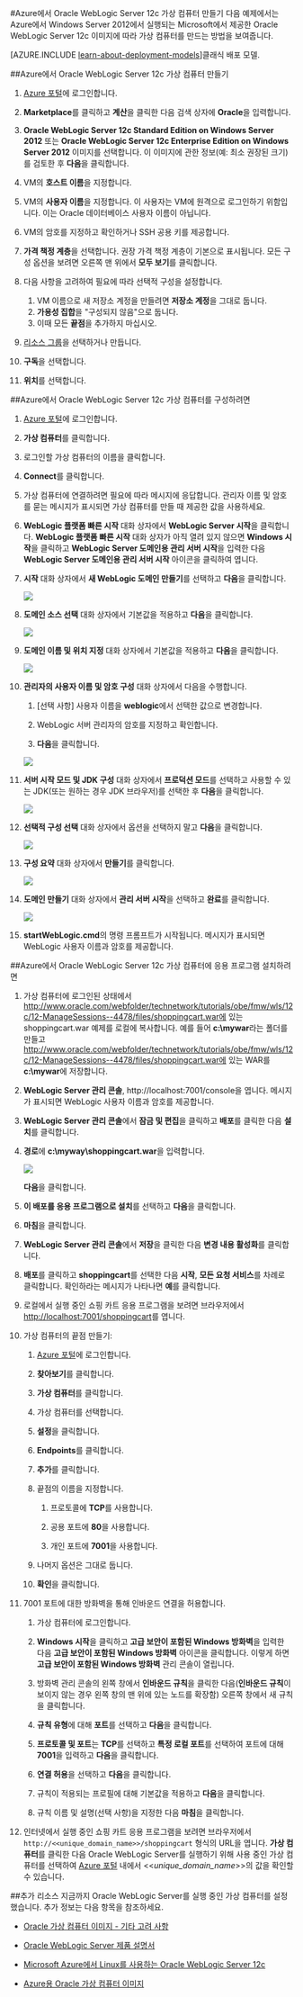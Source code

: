 <properties
	pageTitle="Oracle WebLogic Server 12c VM 만들기 | Microsoft Azure"
	description="리소스 관리자 배포 모델을 사용하여 Microsoft Azure에서 Windows Server 2012를 실행하는 Oracle WebLogic Server 12c 가상 컴퓨터를 만듭니다."
	services="virtual-machines"
	authors="bbenz"
	documentationCenter=""
	tags="azure-resource-manager"/>

<tags
	ms.service="virtual-machines"
	ms.devlang="na"
	ms.topic="article"
	ms.tgt_pltfrm="na"
	ms.workload="infrastructure-services"
	ms.date="06/22/2015"
	ms.author="bbenz" />

#Azure에서 Oracle WebLogic Server 12c 가상 컴퓨터 만들기
다음 예제에서는 Azure에서 Windows Server 2012에서 실행되는 Microsoft에서 제공한 Oracle WebLogic Server 12c 이미지에 따라 가상 컴퓨터를 만드는 방법을 보여줍니다.

[AZURE.INCLUDE [learn-about-deployment-models](../../includes/learn-about-deployment-models-rm-include.md)]클래식 배포 모델.



##Azure에서 Oracle WebLogic Server 12c 가상 컴퓨터 만들기

1. [Azure 포털](https://ms.portal.azure.com/)에 로그인합니다.

2. **Marketplace**를 클릭하고 **계산**을 클릭한 다음 검색 상자에 **Oracle**을 입력합니다.

3.	**Oracle WebLogic Server 12c Standard Edition on Windows Server 2012** 또는 **Oracle WebLogic Server 12c Enterprise Edition on Windows Server 2012** 이미지를 선택합니다. 이 이미지에 관한 정보(예: 최소 권장된 크기)를 검토한 후 **다음**을 클릭합니다.

4.	VM의 **호스트 이름**을 지정합니다.

5.	VM의 **사용자 이름**을 지정합니다. 이 사용자는 VM에 원격으로 로그인하기 위함입니다. 이는 Oracle 데이터베이스 사용자 이름이 아닙니다.

6.	VM의 암호를 지정하고 확인하거나 SSH 공용 키를 제공합니다.

7.	**가격 책정 계층**을 선택합니다. 권장 가격 책정 계층이 기본으로 표시됩니다. 모든 구성 옵션을 보려면 오른쪽 맨 위에서 **모두 보기**를 클릭합니다.

8.	다음 사항을 고려하여 필요에 따라 선택적 구성을 설정합니다.
	1. VM 이름으로 새 저장소 계정을 만들려면 **저장소 계정**을 그대로 둡니다.
	2. **가용성 집합**을 "구성되지 않음"으로 둡니다.
	3. 이때 모든 **끝점**을 추가하지 마십시오.

9.	[리소스 그룹](resource-group-portal.md)을 선택하거나 만듭니다.

10. **구독**을 선택합니다.

11. **위치**를 선택합니다.


##Azure에서 Oracle WebLogic Server 12c 가상 컴퓨터를 구성하려면

1. [Azure 포털](https://ms.portal.azure.com/)에 로그인합니다.

2.	**가상 컴퓨터**를 클릭합니다.

3.	로그인할 가상 컴퓨터의 이름을 클릭합니다.

4.	**Connect**를 클릭합니다.

5.	가상 컴퓨터에 연결하려면 필요에 따라 메시지에 응답합니다. 관리자 이름 및 암호를 묻는 메시지가 표시되면 가상 컴퓨터를 만들 때 제공한 값을 사용하세요.

6.	**WebLogic 플랫폼 빠른 시작** 대화 상자에서 **WebLogic Server 시작**을 클릭합니다. **WebLogic 플랫폼 빠른 시작** 대화 상자가 아직 열려 있지 않으면 **Windows 시작**을 클릭하고 **WebLogic Server 도메인용 관리 서버 시작**을 입력한 다음 **WebLogic Server 도메인용 관리 서버 시작** 아이콘을 클릭하여 엽니다.

7.	**시작** 대화 상자에서 **새 WebLogic 도메인 만들기**를 선택하고 **다음**을 클릭합니다.

	![](media/virtual-machines-creating-oracle-webLogic-server-12c-virtual-machine/image10.png)

8.	**도메인 소스 선택** 대화 상자에서 기본값을 적용하고 **다음**을 클릭합니다.

	![](media/virtual-machines-creating-oracle-webLogic-server-12c-virtual-machine/image11.png)

9.	**도메인 이름 및 위치 지정** 대화 상자에서 기본값을 적용하고 **다음**을 클릭합니다.

	![](media/virtual-machines-creating-oracle-webLogic-server-12c-virtual-machine/image12.png)

10.	**관리자의 사용자 이름 및 암호 구성** 대화 상자에서 다음을 수행합니다.

	1.	[선택 사항] 사용자 이름을 **weblogic**에서 선택한 값으로 변경합니다.

	2.	WebLogic 서버 관리자의 암호를 지정하고 확인합니다.

	3.	**다음**을 클릭합니다.

	![](media/virtual-machines-creating-oracle-webLogic-server-12c-virtual-machine/image13.png)

11.	**서버 시작 모드 및 JDK 구성** 대화 상자에서 **프로덕션 모드**를 선택하고 사용할 수 있는 JDK(또는 원하는 경우 JDK 브라우저)를 선택한 후 **다음**을 클릭합니다.

	![](media/virtual-machines-creating-oracle-webLogic-server-12c-virtual-machine/image14.png)

12.	**선택적 구성 선택** 대화 상자에서 옵션을 선택하지 말고 **다음**을 클릭합니다.

	![](media/virtual-machines-creating-oracle-webLogic-server-12c-virtual-machine/image15.png)

13.	**구성 요약** 대화 상자에서 **만들기**를 클릭합니다.

	![](media/virtual-machines-creating-oracle-webLogic-server-12c-virtual-machine/image16.png)

14.	**도메인 만들기** 대화 상자에서 **관리 서버 시작**을 선택하고 **완료**를 클릭합니다.

	![](media/virtual-machines-creating-oracle-webLogic-server-12c-virtual-machine/image17.png)

15.	**startWebLogic.cmd**의 명령 프롬프트가 시작됩니다. 메시지가 표시되면 WebLogic 사용자 이름과 암호를 제공합니다.

##Azure에서 Oracle WebLogic Server 12c 가상 컴퓨터에 응용 프로그램 설치하려면
1.	가상 컴퓨터에 로그인된 상태에서 http://www.oracle.com/webfolder/technetwork/tutorials/obe/fmw/wls/12c/12-ManageSessions--4478/files/shoppingcart.war에 있는 shoppingcart.war 예제를 로컬에 복사합니다. 예를 들어 **c:\\mywar**라는 폴더를 만들고 http://www.oracle.com/webfolder/technetwork/tutorials/obe/fmw/wls/12c/12-ManageSessions--4478/files/shoppingcart.war에 있는 WAR를 **c:\\mywar**에 저장합니다.

2.	**WebLogic Server 관리 콘솔**, http://localhost:7001/console을 엽니다. 메시지가 표시되면 WebLogic 사용자 이름과 암호를 제공합니다.

3.	**WebLogic Server 관리 콘솔**에서 **잠금 및 편집**을 클릭하고 **배포**를 클릭한 다음 **설치**를 클릭합니다.

4.	**경로**에 **c:\\myway\\shoppingcart.war**을 입력합니다.

	![](media/virtual-machines-creating-oracle-webLogic-server-12c-virtual-machine/image18.png)

	**다음**을 클릭합니다.

5.	**이 배포를 응용 프로그램으로 설치**를 선택하고 **다음**을 클릭합니다.

6.	**마침**을 클릭합니다.

7.	**WebLogic Server 관리 콘솔**에서 **저장**을 클릭한 다음 **변경 내용 활성화**를 클릭합니다.

8.	**배포**를 클릭하고 **shoppingcart**를 선택한 다음 **시작**, **모든 요청 서비스**를 차례로 클릭합니다. 확인하라는 메시지가 나타나면 **예**를 클릭합니다.

9.	로컬에서 실행 중인 쇼핑 카트 응용 프로그램을 보려면 브라우저에서 <http://localhost:7001/shoppingcart>를 엽니다.

10.	가상 컴퓨터의 끝점 만들기:

	1. [Azure 포털](https://ms.portal.azure.com/)에 로그인합니다.

	2.	**찾아보기**를 클릭합니다.

	3.	**가상 컴퓨터**를 클릭합니다.

	4.	가상 컴퓨터를 선택합니다.

	5.	**설정**을 클릭합니다.

	6.	**Endpoints**를 클릭합니다.

	7.	**추가**를 클릭합니다.

	8.	끝점의 이름을 지정합니다.

		1. 프로토콜에 **TCP**를 사용합니다.

		2. 공용 포트에 **80**을 사용합니다.

		3. 개인 포트에 **7001**을 사용합니다.

	9.	나머지 옵션은 그대로 둡니다.

	10. **확인**을 클릭합니다.

11.	7001 포트에 대한 방화벽을 통해 인바운드 연결을 허용합니다.

	1.	가상 컴퓨터에 로그인합니다.

	2.	**Windows 시작**을 클릭하고 **고급 보안이 포함된 Windows 방화벽**을 입력한 다음 **고급 보안이 포함된 Windows 방화벽** 아이콘을 클릭합니다. 이렇게 하면 **고급 보안이 포함된 Windows 방화벽** 관리 콘솔이 열립니다.

	3.	방화벽 관리 콘솔의 왼쪽 창에서 **인바운드 규칙**을 클릭한 다음(**인바운드 규칙**이 보이지 않는 경우 왼쪽 창의 맨 위에 있는 노드를 확장함) 오른쪽 창에서 새 규칙을 클릭합니다.

	4.	**규칙 유형**에 대해 **포트**를 선택하고 **다음**을 클릭합니다.

	5.	**프로토콜 및 포트**는 **TCP**를 선택하고 **특정 로컬 포트**를 선택하여 포트에 대해 **7001**을 입력하고 **다음**을 클릭합니다.

	6.	**연결 허용**을 선택하고 **다음**을 클릭합니다.

	7.	규칙이 적용되는 프로필에 대해 기본값을 적용하고 **다음**을 클릭합니다.

	8.	규칙 이름 및 설명(선택 사항)을 지정한 다음 **마침**을 클릭합니다.

12.	인터넷에서 실행 중인 쇼핑 카트 응용 프로그램을 보려면 브라우저에서 `http://<<unique_domain_name>>/shoppingcart` 형식의 URL을 엽니다. **가상 컴퓨터**를 클릭한 다음 Oracle WebLogic Server를 실행하기 위해 사용 중인 가상 컴퓨터를 선택하여 [Azure 포털](https://ms.portal.azure.com/) 내에서 <<*unique\_domain\_name*>>의 값을 확인할 수 있습니다.


##추가 리소스
지금까지 Oracle WebLogic Server를 실행 중인 가상 컴퓨터를 설정했습니다. 추가 정보는 다음 항목을 참조하세요.

-	[Oracle 가상 컴퓨터 이미지 - 기타 고려 사항](virtual-machines-miscellaneous-considerations-oracle-virtual-machine-images.md)

-	[Oracle WebLogic Server 제품 설명서](http://www.oracle.com/technetwork/middleware/weblogic/documentation/index.html)

-	[Microsoft Azure에서 Linux를 사용하는 Oracle WebLogic Server 12c](http://www.oracle.com/technetwork/middleware/weblogic/learnmore/oracle-weblogic-on-azure-wp-2020930.pdf)

-	[Azure용 Oracle 가상 컴퓨터 이미지](virtual-machines-oracle-list-oracle-virtual-machine-images.md)

<!---HONumber=AcomDC_1203_2015-->